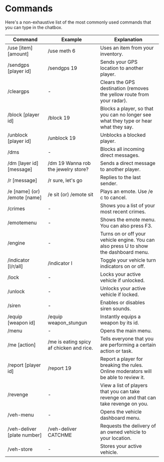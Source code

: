 # Commands
Here's a non-exhaustive list of the most commonly used commands that you can type in the chatbox.

| Command | Example | Explanation |
| ----------- | ----------- | ----------- |
| /use [item] [amount]                | /use meth 6                                        | Uses an item from your inventory.                                                        |
| /sendgps [player id]                | /sendgps 19                                        | Sends your GPS location to another player.                                               |
| /cleargps                           | -                                                  | Clears the GPS destination (removes the yellow route from your radar).                   |
| /block [player id]                  | /block 19                                          | Blocks a player, so that you can no longer see what they type or hear what they say.     |
| /unblock [player id]                | /unblock 19                                        | Unblocks a blocked player.                                                               |
| /dms                                | -                                                  | Blocks all incoming direct messages.                                                     |
| /dm [layer id] [message]            | /dm 19 Wanna rob the jewelry store?                | Sends a direct message to another player.                                                |
| /r [message]                        | /r sure, let's go                                  | Replies to the last sender.                                                              |
| /e [name] (or) /emote [name]        | /e sit (or) /emote sit                             | Plays an emote. Use /e c to cancel.                                                      |
| /crimes                             | -                                                  | Shows you a list of your most recent crimes.                                             |
| /emotemenu                          | -                                                  | Shows the emote menu. You can also press F3.                                             |
| /engine                             | -                                                  | Turns on or off your vehicle engine. You can also press U to show the dashboard menu.    |
| /indicator [l/r/all]                | /indicator l                                       | Toggle your vehicle turn indicators on or off.                                           |
| /lock                               | -                                                  | Locks your active vehicle if unlocked.                                                   |
| /unlock                             | -                                                  | Unlocks your active vehicle if locked.                                                   |
| /siren                              | -                                                  | Enables or disables siren sounds.                                                        |
| /equip [weapon id]                  | /equip weapon_stungun                              | Instantly equips a weapon by its id.                                                     |
| /menu                               | -                                                  | Opens the main menu.                                                                     |
| /me [action]                        | /me is eating spicy af chicken and rice.           | Tells everyone that you are performing a certain action or task.                         |
| /report [player id]                 | /report 19                                         | Report a player for breaking the rules. Online moderators will be able to review it.     |
| /revenge                            | -                                                  | View a list of players that you can take revenge on and that can take revenge on you.    |
| /veh-menu                           | -                                                  | Opens the vehicle dashboard menu.                                                        |
| /veh-deliver [plate number]         | /veh-deliver CATCHME                               | Requests the delivery of an owned vehicle to your location.                              |
| /veh-store                          | -                                                  | Stores your active vehicle.                                                              |
